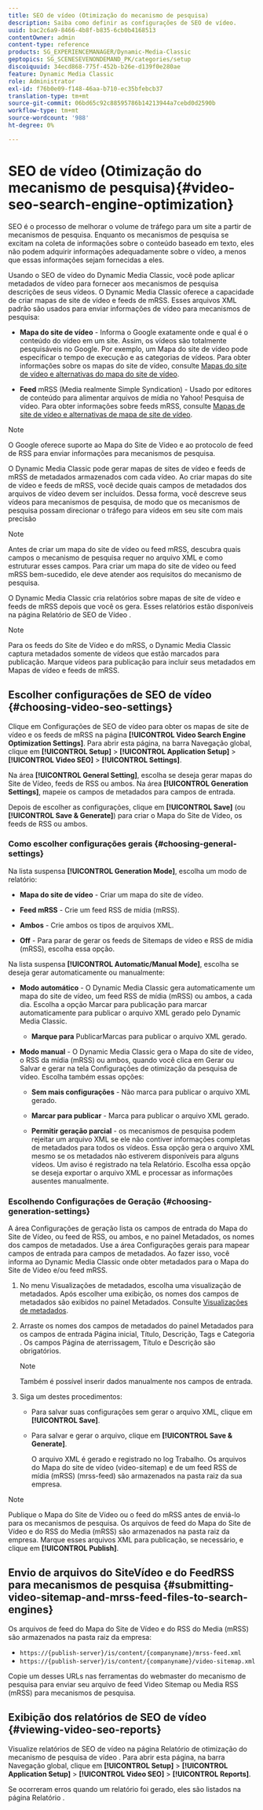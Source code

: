 ```yaml
---
title: SEO de vídeo (Otimização do mecanismo de pesquisa)
description: Saiba como definir as configurações de SEO de vídeo.
uuid: bac2c6a9-8466-4b8f-b835-6cb0b4168513
contentOwner: admin
content-type: reference
products: SG_EXPERIENCEMANAGER/Dynamic-Media-Classic
geptopics: SG_SCENESEVENONDEMAND_PK/categories/setup
discoiquuid: 34ecd868-775f-452b-b26e-d139f0e280ae
feature: Dynamic Media Classic
role: Administrator
exl-id: f76b0e09-f148-46aa-b710-ec35bfebcb37
translation-type: tm+mt
source-git-commit: 06bd65c92c88595786b14213944a7cebd0d2590b
workflow-type: tm+mt
source-wordcount: '988'
ht-degree: 0%

---
```


# SEO de vídeo (Otimização do mecanismo de pesquisa){#video-seo-search-engine-optimization}

SEO é o processo de melhorar o volume de tráfego para um site a partir de mecanismos de pesquisa. Enquanto os mecanismos de pesquisa se excitam na coleta de informações sobre o conteúdo baseado em texto, eles não podem adquirir informações adequadamente sobre o vídeo, a menos que essas informações sejam fornecidas a eles.

Usando o SEO de vídeo do Dynamic Media Classic, você pode aplicar metadados de vídeo para fornecer aos mecanismos de pesquisa descrições de seus vídeos. O Dynamic Media Classic oferece a capacidade de criar mapas de site de vídeo e feeds de mRSS. Esses arquivos XML padrão são usados para enviar informações de vídeo para mecanismos de pesquisa:

* **Mapa do site de vídeo**  - Informa o Google exatamente onde e qual é o conteúdo do vídeo em um site. Assim, os vídeos são totalmente pesquisáveis no Google. Por exemplo, um Mapa do site de vídeo pode especificar o tempo de execução e as categorias de vídeos. Para obter informações sobre os mapas do site de vídeo, consulte [Mapas do site de vídeo e alternativas do mapa do site de vídeo](https://developers.google.com/search/docs/advanced/sitemaps/video-sitemaps?visit_id=637558394348624754-567115452&amp;rd=1).

* **Feed**  mRSS (Media realmente Simple Syndication) - Usado por editores de conteúdo para alimentar arquivos de mídia no Yahoo! Pesquisa de vídeo. Para obter informações sobre feeds mRSS, consulte [Mapas de site de vídeo e alternativas de mapa de site de vídeo](https://developers.google.com/search/docs/advanced/sitemaps/video-sitemaps?visit_id=637558394348624754-567115452&amp;rd=1).

>[!NOTE]
>
>O Google oferece suporte ao Mapa do Site de Vídeo e ao protocolo de feed de RSS para enviar informações para mecanismos de pesquisa.

O Dynamic Media Classic pode gerar mapas de sites de vídeo e feeds de mRSS de metadados armazenados com cada vídeo. Ao criar mapas do site de vídeo e feeds de mRSS, você decide quais campos de metadados dos arquivos de vídeo devem ser incluídos. Dessa forma, você descreve seus vídeos para mecanismos de pesquisa, de modo que os mecanismos de pesquisa possam direcionar o tráfego para vídeos em seu site com mais precisão

>[!NOTE]
>
>Antes de criar um mapa do site de vídeo ou feed mRSS, descubra quais campos o mecanismo de pesquisa requer no arquivo XML e como estruturar esses campos. Para criar um mapa do site de vídeo ou feed mRSS bem-sucedido, ele deve atender aos requisitos do mecanismo de pesquisa.

O Dynamic Media Classic cria relatórios sobre mapas de site de vídeo e feeds de mRSS depois que você os gera. Esses relatórios estão disponíveis na página Relatório de SEO de Vídeo .

>[!NOTE]
>
>Para os feeds do Site de Vídeo e do mRSS, o Dynamic Media Classic captura metadados somente de vídeos que estão marcados para publicação. Marque vídeos para publicação para incluir seus metadados em Mapas de vídeo e feeds de mRSS.

## Escolher configurações de SEO de vídeo {#choosing-video-seo-settings}

Clique em Configurações de SEO de vídeo para obter os mapas de site de vídeo e os feeds de mRSS na página **[!UICONTROL Video Search Engine Optimization Settings]**. Para abrir esta página, na barra Navegação global, clique em **[!UICONTROL Setup]** > **[!UICONTROL Application Setup]** > **[!UICONTROL Video SEO]** > **[!UICONTROL Settings]**.

Na área **[!UICONTROL General Setting]**, escolha se deseja gerar mapas do Site de Vídeo, feeds de RSS ou ambos. Na área **[!UICONTROL Generation Settings]**, mapeie os campos de metadados para campos de entrada.

Depois de escolher as configurações, clique em **[!UICONTROL Save]** (ou **[!UICONTROL Save & Generate]**) para criar o Mapa do Site de Vídeo, os feeds de RSS ou ambos.

### Como escolher configurações gerais {#choosing-general-settings}

Na lista suspensa **[!UICONTROL Generation Mode]**, escolha um modo de relatório:

* **Mapa do site de vídeo**  - Criar um mapa do site de vídeo.

* **Feed mRSS**  - Crie um feed RSS de mídia (mRSS).

* **Ambos**  - Crie ambos os tipos de arquivos XML.

* **Off**  - Para parar de gerar os feeds de Sitemaps de vídeo e RSS de mídia (mRSS), escolha essa opção.

Na lista suspensa **[!UICONTROL Automatic/Manual Mode]**, escolha se deseja gerar automaticamente ou manualmente:

* **Modo automático**  - O Dynamic Media Classic gera automaticamente um mapa do site de vídeo, um feed RSS de mídia (mRSS) ou ambos, a cada dia. Escolha a opção Marcar para publicação para marcar automaticamente para publicar o arquivo XML gerado pelo Dynamic Media Classic.

   * **Marque para** PublicarMarcas para publicar o arquivo XML gerado.

* **Modo manual**  - O Dynamic Media Classic gera o Mapa do site de vídeo, o RSS da mídia (mRSS) ou ambos, quando você clica em Gerar ou Salvar e gerar na tela Configurações de otimização da pesquisa de vídeo. Escolha também essas opções:

   * **Sem mais configurações**  - Não marca para publicar o arquivo XML gerado.

   * **Marcar para publicar**  - Marca para publicar o arquivo XML gerado.

   * **Permitir geração parcial**  - os mecanismos de pesquisa podem rejeitar um arquivo XML se ele não contiver informações completas de metadados para todos os vídeos. Essa opção gera o arquivo XML mesmo se os metadados não estiverem disponíveis para alguns vídeos. Um aviso é registrado na tela Relatório. Escolha essa opção se deseja exportar o arquivo XML e processar as informações ausentes manualmente.

### Escolhendo Configurações de Geração {#choosing-generation-settings}

A área Configurações de geração lista os campos de entrada do Mapa do Site de Vídeo, ou feed de RSS, ou ambos, e no painel Metadados, os nomes dos campos de metadados. Use a área Configurações gerais para mapear campos de entrada para campos de metadados. Ao fazer isso, você informa ao Dynamic Media Classic onde obter metadados para o Mapa do Site de Vídeo e/ou feed mRSS.

1. No menu Visualizações de metadados, escolha uma visualização de metadados. Após escolher uma exibição, os nomes dos campos de metadados são exibidos no painel Metadados.
Consulte [Visualizações de metadados](application-setup.md#metadata_views).
1. Arraste os nomes dos campos de metadados do painel Metadados para os campos de entrada Página inicial, Título, Descrição, Tags e Categoria . Os campos Página de aterrissagem, Título e Descrição são obrigatórios.

   >[!NOTE]
   >
   >Também é possível inserir dados manualmente nos campos de entrada.

1. Siga um destes procedimentos:

   * Para salvar suas configurações sem gerar o arquivo XML, clique em **[!UICONTROL Save]**.
   * Para salvar e gerar o arquivo, clique em **[!UICONTROL Save & Generate]**.

      O arquivo XML é gerado e registrado no log Trabalho. Os arquivos do Mapa do site de vídeo (video-sitemap) e de um feed RSS de mídia (mRSS) (mrss-feed) são armazenados na pasta raiz da sua empresa.

>[!NOTE]
>
>Publique o Mapa do Site de Vídeo ou o feed do mRSS antes de enviá-lo para os mecanismos de pesquisa. Os arquivos de feed do Mapa do Site de Vídeo e do RSS do Media (mRSS) são armazenados na pasta raiz da empresa. Marque esses arquivos XML para publicação, se necessário, e clique em **[!UICONTROL Publish]**.

## Envio de arquivos do SiteVídeo e do FeedRSS para mecanismos de pesquisa {#submitting-video-sitemap-and-mrss-feed-files-to-search-engines}

Os arquivos de feed do Mapa do Site de Vídeo e do RSS do Media (mRSS) são armazenados na pasta raiz da empresa:

* `https://{publish-server}/is/content/{companyname}/mrss-feed.xml`
* `https://{publish-server}/is/content/{companyname}/video-sitemap.xml`

Copie um desses URLs nas ferramentas do webmaster do mecanismo de pesquisa para enviar seu arquivo de feed Video Sitemap ou Media RSS (mRSS) para mecanismos de pesquisa.

## Exibição dos relatórios de SEO de vídeo {#viewing-video-seo-reports}

Visualize relatórios de SEO de vídeo na página Relatório de otimização do mecanismo de pesquisa de vídeo . Para abrir esta página, na barra Navegação global, clique em **[!UICONTROL Setup]** > **[!UICONTROL Application Setup]** > **[!UICONTROL Video SEO]** > **[!UICONTROL Reports]**.

Se ocorreram erros quando um relatório foi gerado, eles são listados na página Relatório .
